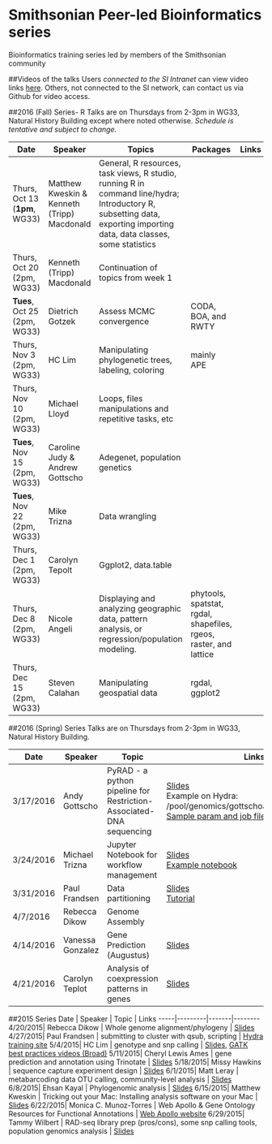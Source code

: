 # Smithsonian Peer-led Bioinformatics series
Bioinformatics training series led by members of the Smithsonian community

##Videos of the talks
Users *connected to the SI Intranet* can view video links [here](http://darwin.si.edu/ads/Lists/Links/Peer-led-video.aspx). Others, not connected to the SI network, can contact us via Github for video access.

##2016 (Fall) Series- R
Talks are on Thursdays from 2-3pm in WG33, Natural History Building except where noted otherwise.
*Schedule is tentative and subject to change.*

Date | Speaker | Topics | Packages | Links
-----|---------|--------|----------|------
Thurs, Oct 13 (**1pm**, WG33)| Matthew Kweskin & Kenneth (Tripp) Macdonald|General, R resources, task views, R studio, running R in command line/hydra; Introductory R, subsetting data, exporting importing data, data classes, some statistics||
Thurs, Oct 20 (2pm, WG33)| Kenneth (Tripp) Macdonald|Continuation of topics from week 1||
**Tues**, Oct 25 (2pm, WG33)| Dietrich Gotzek|Assess MCMC convergence|CODA, BOA, and RWTY|
Thurs, Nov 3 (2pm, WG33) | HC Lim|Manipulating phylogenetic trees, labeling, coloring|mainly APE|
Thurs, Nov 10 (2pm, WG33) |Michael Lloyd|Loops, files manipulations and repetitive tasks, etc||
**Tues**, Nov 15 (2pm, WG33)|Caroline Judy & Andrew Gottscho|Adegenet, population genetics||
**Tues**, Nov 22 (2pm, WG33)|Mike Trizna|Data wrangling||
Thurs, Dec 1 (2pm, WG33)|Carolyn Tepolt|Ggplot2, data.table||
Thurs, Dec 8 (2pm, WG33)|Nicole Angeli|Displaying and analyzing geographic data, pattern analysis, or regression/population modeling.|phytools, spatstat, rgdal, shapefiles, rgeos, raster, and lattice|
Thurs, Dec 15 (2pm, WG33)|Steven Calahan|Manipulating geospatial data|rgdal, ggplot2|

##2016 (Spring) Series
Talks are on Thursdays from 2-3pm in WG33, Natural History Building.

Date | Speaker | Topic | Links
-----|---------|------|------
3/17/2016 | Andy Gottscho | PyRAD - a python pipeline for Restriction-Associated-DNA sequencing | [Slides](2016/Gottscho-PyRAD/pyRAD.pdf)<br/>Example on Hydra: /pool/genomics/gottschoa/test_pyrad_module<br/>[Sample param and job files](2016/Gottscho-PyRAD)
3/24/2016 | Michael Trizna | Jupyter Notebook for workflow management |  [Slides](2016/Trizna-Jupyter.pdf)<br/>[Example notebook](https://github.com/MikeTrizna/jupyter_notebook_presentation/blob/master/Jupyter%20Notebook%20Talk.ipynb)
3/31/2016 | Paul Frandsen | Data partitioning | [Slides](https://github.com/SmithsonianWorkshops/Peer-Led-Bioinformatics/blob/master/2016/Frandsen-PartitionFinder/PF.pdf)<br/>[Tutorial](https://github.com/SmithsonianWorkshops/Peer-Led-Bioinformatics/blob/master/2016/Frandsen-PartitionFinder/tutorial.md)
4/7/2016 | Rebecca Dikow | Genome Assembly
4/14/2016 | Vanessa Gonzalez | Gene Prediction (Augustus) | [Slides](2016/GonzalezVL_GenePredictionInAugustus.pdf)
4/21/2016 | Carolyn Teplot | Analysis of coexpression patterns in genes | [Slides](2016/Tepolt-GenTools_popgen.pdf)

##2015 Series
Date | Speaker | Topic | Links
-----|---------|-------|--------
4/20/2015| Rebecca Dikow | Whole genome alignment/phylogeny | [Slides](2015/Dikow_WGalignment_4_19_15.pdf)
4/27/2015| Paul Frandsen | submitting to cluster with qsub, scripting | [Hydra training site](https://github.com/SmithsonianWorkshops/Hydra-workshop)
5/4/2015| HC Lim | genotype and snp calling | [Slides](2015/Lim_SNP_calling.pdf), [GATK best practices videos (Broad)](http://www.broadinstitute.org/partnerships/education/broade/best-practices-variant-calling-gatk-1)
5/11/2015| Cheryl Lewis Ames | gene prediction and annotation using Trinotate | [Slides](2015/Ames_Tinotate_Gene_Annotation_CLAMES_final_ed.pdf)
5/18/2015| Missy Hawkins | sequence capture experiment design | [Slides](2015/Hawkins-SeqCap-Exp-Design.pdf)
6/1/2015| Matt Leray | metabarcoding data OTU calling, community-level analysis | [Slides](2015/Leray-MetabarcodingAnalysis.pdf)
6/8/2015| Ehsan Kayal | Phylogenomic analysis | [Slides](2015/Kayal_2015-6-8.pdf)
6/15/2015| Matthew Kweskin | Tricking out your Mac: Installing analysis software on your Mac | [Slides](2015/Kweskin-Mac.pdf)
6/22/2015| Monica C. Munoz-Torres | Web Apollo & Gene Ontology Resources for Functional Annotations | [Web Apollo website](http://genomearchitect.org)
6/29/2015| Tammy Wilbert | RAD-seq library prep (pros/cons), some snp calling tools, population genomics analysis |  [Slides](2015/Wilbert-RADseq_and_popgen.pdf)
